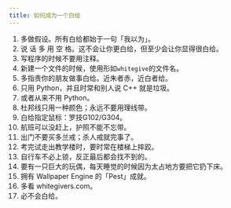 ```yaml
---
title: 如何成为一个白给
---
```


1. 多做假设。所有白给都始于一句「我以为」。
2. 说 话 多 用 空 格。这不会让你更白给，但至少会让你显得很白给。
3. 写程序的时候不要用注释。
4. 新建一个文件的时候，使用形如`whitegive`的文件名。
5. 多指责你的朋友做事白给。近朱者赤，近白者给。
6. 只用 Python，并且时常和别人说 C++ 就是垃圾。
7. 或者从来不用 Python。
8. 杜邦线只用一种颜色；永远不要用理线带。
9. 白给指定鼠标：罗技G102/G304。
10. 航班可以没赶上，护照不能不忘带。
11. 出门不要买多兰戒；杀人戒就完事了。
12. 考完试走出教学楼时，要时常在楼梯上摔跤。
13. 自行车不必上锁，反正最后都会找不到的。
14. 要有一只巨大的玩偶，每天睡觉的时候因为太占地方要把它扔下床。
15. 拥有 Wallpaper Engine 的「Pest」成就。 
16. 多看 whitegivers.com。
17. 必不会白给。
